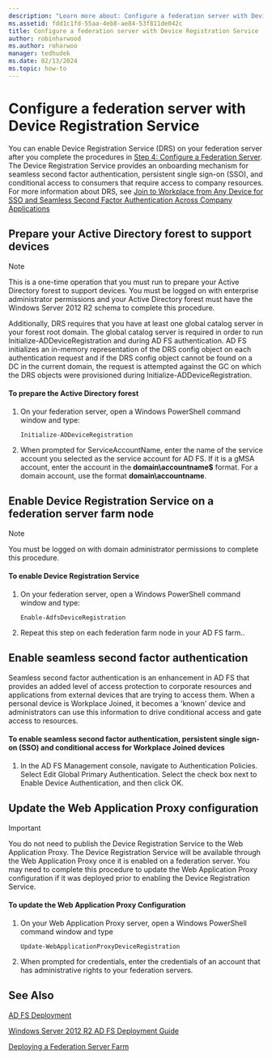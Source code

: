 ```yaml
---
description: "Learn more about: Configure a federation server with Device Registration Service"
ms.assetid: fdd1c1fd-55aa-4eb8-ae84-53f811de042c
title: Configure a federation server with Device Registration Service
author: robinharwood
ms.author: roharwoo
manager: tedhudek
ms.date: 02/13/2024
ms.topic: how-to
---
```


# Configure a federation server with Device Registration Service

You can enable Device Registration Service \(DRS\) on your federation server after you complete the procedures in [Step 4: Configure a Federation Server](/previous-versions/orphan-topics/ws.11/dn303424(v=ws.11)). The Device Registration Service provides an onboarding mechanism for seamless second factor authentication, persistent single sign\-on \(SSO\), and conditional access to consumers that require access to company resources. For more information about DRS, see [Join to Workplace from Any Device for SSO and Seamless Second Factor Authentication Across Company Applications](../../ad-fs/operations/Join-to-Workplace-from-Any-Device-for-SSO-and-Seamless-Second-Factor-Authentication-Across-Company-Applications.md)

## Prepare your Active Directory forest to support devices

> [!NOTE]
> This is a one\-time operation that you must run to prepare your Active Directory forest to support devices. You must be logged on with enterprise administrator permissions and your Active Directory forest must have the Windows Server 2012 R2 schema to complete this procedure.
>
> Additionally, DRS requires that you have at least one global catalog server in your forest root domain. The global catalog server is required in order to run Initialize\-ADDeviceRegistration and during AD FS authentication. AD FS initializes an in\-memory representation of the DRS config object on each authentication request and if the DRS config object cannot be found on a DC in the current domain, the request is attempted against the GC on which the DRS objects were provisioned during Initialize\-ADDeviceRegistration.

#### To prepare the Active Directory forest

1.  On your federation server, open a Windows PowerShell command window and type:

    ```
    Initialize-ADDeviceRegistration
    ```

2.  When prompted for ServiceAccountName, enter the name of the service account you selected as the service account for AD FS.  If it is a gMSA account, enter the account in the **domain\\accountname$** format. For a domain account, use the format **domain\\accountname**.

## Enable Device Registration Service on a federation server farm node

> [!NOTE]
> You must be logged on with domain administrator permissions to complete this procedure.

#### To enable Device Registration Service

1.  On your federation server, open a Windows PowerShell command window and type:

    ```
    Enable-AdfsDeviceRegistration
    ```

2.  Repeat this step on each federation farm node in your AD FS farm..

## Enable seamless second factor authentication
Seamless second factor authentication is an enhancement in AD FS that provides an added level of access protection to corporate resources and applications from external devices that are trying to access them. When a personal device is Workplace Joined, it becomes a 'known' device and administrators can use this information to drive conditional access and gate access to resources.

#### To enable seamless second factor authentication, persistent single sign\-on \(SSO\) and conditional access for Workplace Joined devices

1.  In the AD FS Management console, navigate to Authentication Policies. Select Edit Global Primary Authentication. Select the check box next to Enable Device Authentication, and then click OK.

## Update the Web Application Proxy configuration

> [!IMPORTANT]
> You do not need to publish the Device Registration Service to the Web Application Proxy.  The Device Registration Service will be available through the Web Application Proxy once it is enabled on a federation server.  You may need to complete this procedure to update the Web Application Proxy configuration if it was deployed prior to enabling the Device Registration Service.

#### To update the Web Application Proxy Configuration

1.  On your Web Application Proxy server, open a Windows PowerShell command window and type

    ```
    Update-WebApplicationProxyDeviceRegistration
    ```

2.  When prompted for credentials, enter the credentials of an account that has administrative rights to your federation servers.

## See Also

[AD FS Deployment](../../ad-fs/AD-FS-Deployment.md)

[Windows Server 2012 R2 AD FS Deployment Guide](../../ad-fs/deployment/Windows-Server-2012-R2-AD-FS-Deployment-Guide.md)

[Deploying a Federation Server Farm](../../ad-fs/deployment/Deploying-a-Federation-Server-Farm.md)

